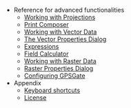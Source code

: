 * Reference for advanced functionalities
  - [Working with Projections](working_with_projections/working_with_projections.md)
  - [Print Composer](print_composer/print_composer.md)
  - [Working with Vector Data](working_with_vector/supported_data.md)
  - [The Vector Properties Dialog](working_with_vector/vector_properties.md)
  - [Expressions](working_with_vector/expression.md)
  - [Field Calculator](working_with_vector/field_calculator.md)
  - [Working with Raster Data](working_with_raster/supported_data.md)
  - [Raster Properties Dialog](working_with_raster/raster_properties.md)
  - [Configuring GPSGate](gpsgate/gpsgate.md)
* Appendix
  - [Keyboard shortcuts](appendices/shortcuts.md)
  - [License](appendices/license.md)
